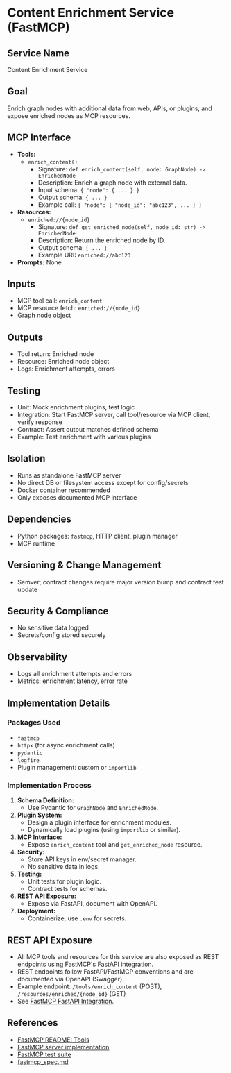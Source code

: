 # Content Enrichment Service (FastMCP)

## Service Name
Content Enrichment Service

## Goal
Enrich graph nodes with additional data from web, APIs, or plugins, and expose enriched nodes as MCP resources.

## MCP Interface
- **Tools:**
  - `enrich_content()`
    - Signature: `def enrich_content(self, node: GraphNode) -> EnrichedNode`
    - Description: Enrich a graph node with external data.
    - Input schema: `{ "node": { ... } }`
    - Output schema: `{ ... }`
    - Example call: `{ "node": { "node_id": "abc123", ... } }`
- **Resources:**
  - `enriched://{node_id}`
    - Signature: `def get_enriched_node(self, node_id: str) -> EnrichedNode`
    - Description: Return the enriched node by ID.
    - Output schema: `{ ... }`
    - Example URI: `enriched://abc123`
- **Prompts:** None

## Inputs
- MCP tool call: `enrich_content`
- MCP resource fetch: `enriched://{node_id}`
- Graph node object

## Outputs
- Tool return: Enriched node
- Resource: Enriched node object
- Logs: Enrichment attempts, errors

## Testing
- Unit: Mock enrichment plugins, test logic
- Integration: Start FastMCP server, call tool/resource via MCP client, verify response
- Contract: Assert output matches defined schema
- Example: Test enrichment with various plugins

## Isolation
- Runs as standalone FastMCP server
- No direct DB or filesystem access except for config/secrets
- Docker container recommended
- Only exposes documented MCP interface

## Dependencies
- Python packages: `fastmcp`, HTTP client, plugin manager
- MCP runtime

## Versioning & Change Management
- Semver; contract changes require major version bump and contract test update

## Security & Compliance
- No sensitive data logged
- Secrets/config stored securely

## Observability
- Logs all enrichment attempts and errors
- Metrics: enrichment latency, error rate

## Implementation Details

### Packages Used
- `fastmcp`
- `httpx` (for async enrichment calls)
- `pydantic`
- `logfire`
- Plugin management: custom or `importlib`

### Implementation Process
1. **Schema Definition:**
   - Use Pydantic for `GraphNode` and `EnrichedNode`.
2. **Plugin System:**
   - Design a plugin interface for enrichment modules.
   - Dynamically load plugins (using `importlib` or similar).
3. **MCP Interface:**
   - Expose `enrich_content` tool and `get_enriched_node` resource.
4. **Security:**
   - Store API keys in env/secret manager.
   - No sensitive data in logs.
5. **Testing:**
   - Unit tests for plugin logic.
   - Contract tests for schemas.
6. **REST API Exposure:**
   - Expose via FastAPI, document with OpenAPI.
7. **Deployment:**
   - Containerize, use `.env` for secrets.

## REST API Exposure
- All MCP tools and resources for this service are also exposed as REST endpoints using FastMCP's FastAPI integration.
- REST endpoints follow FastAPI/FastMCP conventions and are documented via OpenAPI (Swagger).
- Example endpoint: `/tools/enrich_content` (POST), `/resources/enriched/{node_id}` (GET)
- See [FastMCP FastAPI Integration](../../fastmcp/README.md#fastapi-integration).

## References
- [FastMCP README: Tools](../../fastmcp/README.md#tools)
- [FastMCP server implementation](../../fastmcp/src/fastmcp/server/server.py)
- [FastMCP test suite](../../fastmcp/tests)
- [fastmcp_spec.md](../fastmcp_spec.md)
